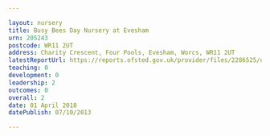 ```yaml
---

layout: nursery
title: Busy Bees Day Nursery at Evesham
urn: 205243
postcode: WR11 2UT
address: Charity Crescent, Four Pools, Evesham, Worcs, WR11 2UT
latestReportUrl: https://reports.ofsted.gov.uk/provider/files/2286525/urn/205243.pdf
teaching: 0
development: 0
leadership: 2
outcomes: 0
overall: 2
date: 01 April 2018 
datePublish: 07/10/2013

---
```

